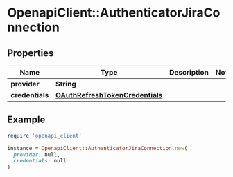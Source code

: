 # OpenapiClient::AuthenticatorJiraConnection

## Properties

| Name | Type | Description | Notes |
| ---- | ---- | ----------- | ----- |
| **provider** | **String** |  |  |
| **credentials** | [**OAuthRefreshTokenCredentials**](OAuthRefreshTokenCredentials.md) |  |  |

## Example

```ruby
require 'openapi_client'

instance = OpenapiClient::AuthenticatorJiraConnection.new(
  provider: null,
  credentials: null
)
```


